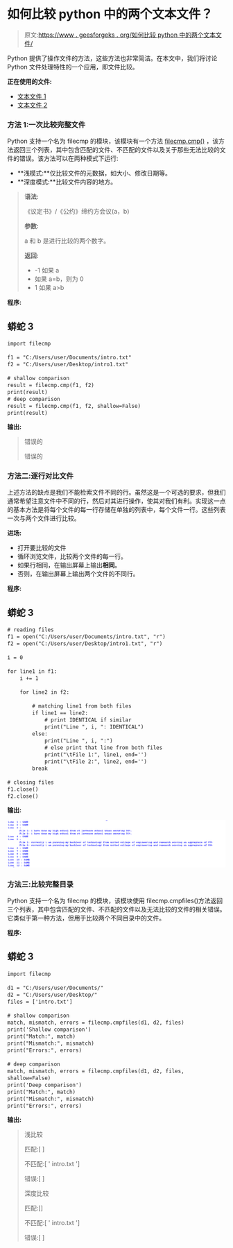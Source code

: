 # 如何比较 python 中的两个文本文件？

> 原文:[https://www . geesforgeks . org/如何比较 python 中的两个文本文件/](https://www.geeksforgeeks.org/how-to-compare-two-text-files-in-python/)

Python 提供了操作文件的方法，这些方法也非常简洁。在本文中，我们将讨论 Python 文件处理特性的一个应用，即文件比较。

**正在使用的文件:**

*   [文本文件 1](https://drive.google.com/file/d/1-7hdNl7nEsSlLnb6FFj26lmU9YlECeG7/view?usp=sharing)
*   [文本文件 2](https://drive.google.com/file/d/1zzVsvKuTVoTFCUDMtsoV32AT4ryRVr5n/view?usp=sharing)

### **方法 1:一次比较完整文件**

Python 支持一个名为 filecmp 的模块，该模块有一个方法 [filecmp.cmp()](https://www.geeksforgeeks.org/python-filecmp-cmp-method/) ，该方法返回三个列表，其中包含匹配的文件、不匹配的文件以及关于那些无法比较的文件的错误。该方法可以在两种模式下运行:

*   **浅模式:**仅比较文件的元数据，如大小、修改日期等。
*   **深度模式:**比较文件内容的地方。

> **语法:**
> 
> 《议定书》/《公约》缔约方会议(a，b)
> 
> **参数:**
> 
> a 和 b 是进行比较的两个数字。
> 
> **返回:**
> 
> *   -1 如果 a
> *   如果 a=b，则为 0
> *   1 如果 a>b

**程序:**

## 蟒蛇 3

```
import filecmp

f1 = "C:/Users/user/Documents/intro.txt"
f2 = "C:/Users/user/Desktop/intro1.txt"

# shallow comparison
result = filecmp.cmp(f1, f2)
print(result)
# deep comparison
result = filecmp.cmp(f1, f2, shallow=False)
print(result)
```

**输出:**

> 错误的
> 
> 错误的

### **方法二:逐行对比文件**

上述方法的缺点是我们不能检索文件不同的行。虽然这是一个可选的要求，但我们通常希望注意文件中不同的行，然后对其进行操作，使其对我们有利。实现这一点的基本方法是将每个文件的每一行存储在单独的列表中，每个文件一行。这些列表一次与两个文件进行比较。

**进场:**

*   打开要比较的文件
*   循环浏览文件，比较两个文件的每一行。
*   如果行相同，在输出屏幕上输出**相同**。
*   否则，在输出屏幕上输出两个文件的不同行。

**程序:**

## 蟒蛇 3

```
# reading files
f1 = open("C:/Users/user/Documents/intro.txt", "r")  
f2 = open("C:/Users/user/Desktop/intro1.txt", "r")  

i = 0

for line1 in f1:
    i += 1

    for line2 in f2:

        # matching line1 from both files
        if line1 == line2:  
            # print IDENTICAL if similar
            print("Line ", i, ": IDENTICAL")       
        else:
            print("Line ", i, ":")
            # else print that line from both files
            print("\tFile 1:", line1, end='')
            print("\tFile 2:", line2, end='')
        break

# closing files
f1.close()                                       
f2.close()                                      
```

**输出:**

![](img/4737266fd80b117b4bf1bed6dc06f7ed.png)

### **方法三:比较完整目录**

Python 支持一个名为 filecmp 的模块，该模块使用 filecmp.cmpfiles()方法返回三个列表，其中包含匹配的文件、不匹配的文件以及无法比较的文件的相关错误。它类似于第一种方法，但用于比较两个不同目录中的文件。

**程序:**

## 蟒蛇 3

```
import filecmp

d1 = "C:/Users/user/Documents/"
d2 = "C:/Users/user/Desktop/"
files = ['intro.txt']

# shallow comparison
match, mismatch, errors = filecmp.cmpfiles(d1, d2, files)
print('Shallow comparison')
print("Match:", match)
print("Mismatch:", mismatch)
print("Errors:", errors)

# deep comparison
match, mismatch, errors = filecmp.cmpfiles(d1, d2, files, shallow=False)
print('Deep comparison')
print("Match:", match)
print("Mismatch:", mismatch)
print("Errors:", errors)
```

**输出:**

> 浅比较
> 
> 匹配:[ ]
> 
> 不匹配:[ ' intro.txt ']
> 
> 错误:[ ]
> 
> 深度比较
> 
> 匹配:[]
> 
> 不匹配:[ ' intro.txt ']
> 
> 错误:[ ]